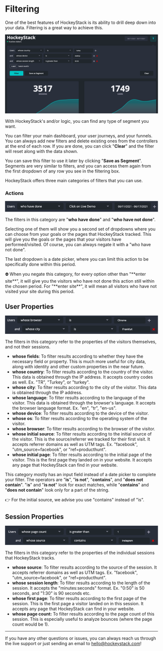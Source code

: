 # Filtering

One of the best features of HockeyStack is its ability to drill deep down into your data. Filtering is a great way to achieve this.

![With HockeyStack's and/or logic, you can find any type of segment you want.](Filtering%2023420f7a67d140b7ab009ffea5a3b90c/Screen_Shot_2021-06-17_at_22.54.09.png)

With HockeyStack's and/or logic, you can find any type of segment you want.

You can filter your main dashboard, your user journeys, and your funnels. You can always add new filters and delete existing ones from the controllers at the end of each row. If you are done, you can click "**Clear**" and the filter will reset along with the data shown.

You can save this filter to use it later by clicking "**Save as Segment**". Segments are very similar to filters, and you can access them again from the first dropdown of any row you see in the filtering box.

HockeyStack offers three main categories of filters that you can use.

### Actions

![Filtering%2023420f7a67d140b7ab009ffea5a3b90c/Screen_Shot_2021-06-17_at_23.15.32.png](Filtering%2023420f7a67d140b7ab009ffea5a3b90c/Screen_Shot_2021-06-17_at_23.15.32.png)

The filters in this category are "**who have done**" and "**who have not done**".

Selecting one of them will show you a second set of dropdowns where you can choose from your goals or the pages that HockeyStack tracked. This will give you the goals or the pages that your visitors have performed/visited. Of course, you can always negate it with a "who have not done".

The last dropdown is a date picker, where you can limit this action to be specifically done within this period.

<aside>
⛔ When you negate this category, for every option other than "**enter site**", it will give you the visitors who have not done this action still within the chosen period. For "**enter site**", it will mean all visitors who have not visited your site during this period.

</aside>

## User Properties

![Filtering%2023420f7a67d140b7ab009ffea5a3b90c/Screen_Shot_2021-06-17_at_23.16.41.png](Filtering%2023420f7a67d140b7ab009ffea5a3b90c/Screen_Shot_2021-06-17_at_23.16.41.png)

The filters in this category refer to the properties of the visitors themselves, and not their sessions.

- **whose fields**: To filter results according to whether they have the necessary field or property. This is much more useful for city data, along with identity and other custom properties in the near future.
- **whose country**: To filter results according to the country of the visitor. This data is obtained through the IP address. It accepts country codes as well. Ex. "TR", "Turkey", or "turkey".
- **whose city**: To filter results according to the city of the visitor. This data is obtained through the IP address.
- **whose language**: To filter results according to the language of the visitor. This data is obtained through the browser's language. It accepts the browser language format. Ex. "en", "tr", "en-us".
- **whose device**: To filter results according to the device of the visitor.
- **whose os**: To filter results according to the operating system of the visitor.
- **whose browser**: To filter results according to the browser of the visitor.
- **whose initial source**: To filter results according to the initial source of the visitor. This is the source/referrer we tracked for their first visit. It accepts referrer domains as well as UTM tags. Ex. "facebook", "utm_source=facebook", or "ref=producthunt".
- **whose initial page**: To filter results according to the initial page of the visitor. This is the first page they landed on in your website. It accepts any page that HockeyStack can find in your website.

This category mostly has an input field instead of a date picker to complete your filter. The operators are "**is**", "**is not**", "**contains**", and "**does not contain**". "i**s**" and "**is not**" look for exact matches, while "**contains**" and "**does not contain**" look only for a part of the string.

<aside>
👉 For the initial source, we advise you use "contains" instead of "is".

</aside>

## Session Properties

![Filtering%2023420f7a67d140b7ab009ffea5a3b90c/Screen_Shot_2021-06-18_at_00.02.22.png](Filtering%2023420f7a67d140b7ab009ffea5a3b90c/Screen_Shot_2021-06-18_at_00.02.22.png)

The filters in this category refer to the properties of the individual sessions that HockeyStack tracks.

- **whose source**: To filter results according to the source of the session. It accepts referrer domains as well as UTM tags. Ex. "facebook", "utm_source=facebook", or "ref=producthunt".
- **whose session length**: To filter results according to the length of the session. It accepts the "minutes:seconds" format. Ex. "0:50" is 50 seconds, and "1:30" is 90 seconds etc.
- **whose first page**: To filter results according to the first page of the session. This is the first page a visitor landed on in this session. It accepts any page that HockeyStack can find in your website.
- **whose page count:** To filter results according to the page count of this session. This is especially useful to analyze bounces (where the page count would be 1).

---

If you have any other questions or issues, you can always reach us through the live support or just sending an email to [hello@hockeystack.com](mailto:hello@hockeystack.com)!